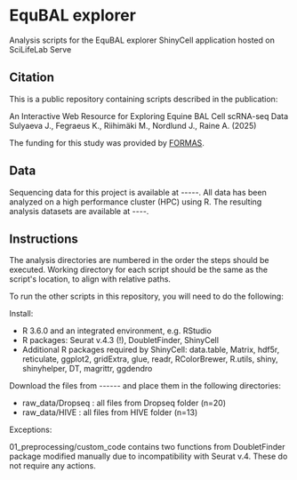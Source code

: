 # EquBAL explorer
Analysis scripts for the EquBAL explorer ShinyCell application hosted on SciLifeLab Serve

## Citation
This is a public repository containing scripts described in the publication:

An Interactive Web Resource for Exploring Equine BAL Cell scRNA-seq Data
Sulyaeva J., Fegraeus K., Riihimäki M., Nordlund J., Raine A. (2025)

The funding for this study was provided by [FORMAS](https://formas.se).
  
## Data
Sequencing data for this project is available at -----. All data has been analyzed on a high performance cluster (HPC) using R. The resulting analysis datasets are available at ----.

## Instructions
The analysis directories are numbered in the order the steps should be executed. Working directory for each script should be the same as the script's location, to align with relative paths.

To run the other scripts in this repository, you will need to do the following:

Install:

- R 3.6.0 and an integrated environment, e.g. RStudio
- R packages: Seurat v.4.3 (!), DoubletFinder, ShinyCell
- Additional R packages required by ShinyCell: data.table, Matrix, hdf5r, reticulate, ggplot2, gridExtra, glue, readr, RColorBrewer, R.utils, shiny, shinyhelper, DT, magrittr, ggdendro

Download the files from ------ and place them in the following directories:

- raw_data/Dropseq : all files from Dropseq folder (n=20)
- raw_data/HIVE : all files from HIVE folder (n=13)

Exceptions:

01_preprocessing/custom_code contains two functions from DoubletFinder package modified manually due to incompatibility with Seurat v.4. These do not require any actions. 

